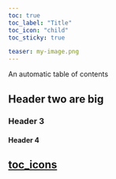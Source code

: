 ```yaml
---
toc: true
toc_label: "Title"
toc_icon: "child"
toc_sticky: true

teaser: my-image.png
---
```


An automatic table of contents



## Header two are big

### Header 3

#### Header 4

## [toc_icons](https://fontawesome.com/icons?d=gallery&s=solid&m=free)
